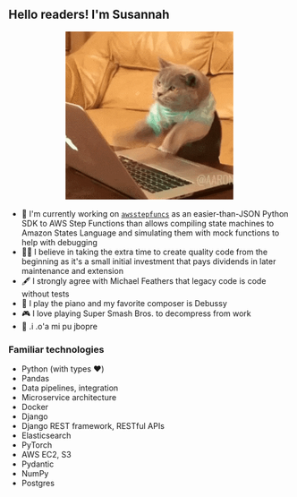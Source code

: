 ## Hello readers! I'm Susannah

<p align="center">
  <img src="assets/coding_cat.gif">
</p>

- 🔭 I'm currently working on [`awsstepfuncs`](https://github.com/suzil/awsstepfuncs) as an easier-than-JSON Python SDK to AWS Step Functions than allows compiling state machines to Amazon States Language and simulating them with mock functions to help with debugging
- 👩‍💻 I believe in taking the extra time to create quality code from the beginning as it's a small initial investment that pays dividends in later maintenance and extension
- 🖋️ I strongly agree with Michael Feathers that legacy code is code without tests
- 🎹 I play the piano and my favorite composer is Debussy
- 🎮 I love playing Super Smash Bros. to decompress from work
- 🤖 .i .o'a mi pu jbopre

### Familiar technologies

- Python (with types ♥️)
- Pandas
- Data pipelines, integration
- Microservice architecture
- Docker
- Django
- Django REST framework, RESTful APIs
- Elasticsearch
- PyTorch
- AWS EC2, S3
- Pydantic
- NumPy
- Postgres
